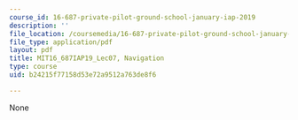 ```yaml
---
course_id: 16-687-private-pilot-ground-school-january-iap-2019
description: ''
file_location: /coursemedia/16-687-private-pilot-ground-school-january-iap-2019/b24215f77158d53e72a9512a763de8f6_MIT16_687IAP19_Lec07.pdf
file_type: application/pdf
layout: pdf
title: MIT16_687IAP19_Lec07, Navigation
type: course
uid: b24215f77158d53e72a9512a763de8f6

---
```

None